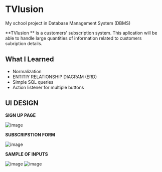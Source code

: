 # TVlusion

My school project in Database Management System (DBMS)

**TVlusion ** is a customers' subscription system.  This aplication will be able to handle large quantities of information related to customers subription details. 

## What I Learned
* Normalization
* ENTITIY RELATIONSHIP DIAGRAM (ERD)
* Simple SQL queries 
* Action listener for multiple buttons

## UI DESIGN

**SIGN UP PAGE**

![image](https://user-images.githubusercontent.com/99750513/178430918-9234f149-538d-4e69-84a6-90d32a89621c.png)


**SUBSCRIPSTION FORM**

![image](https://user-images.githubusercontent.com/99750513/178429802-1f6fa3d4-8cc8-43ba-80cb-79908d0571b3.png)

**SAMPLE OF INPUTS**

![image](https://user-images.githubusercontent.com/99750513/178429835-8148e114-dc25-4a10-85ac-ee6cb67e6b85.png)
![image](https://user-images.githubusercontent.com/99750513/178429870-0fd3cd84-8f7e-4753-a0a0-991f5729b426.png)

